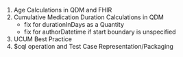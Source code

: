 1. Age Calculations in QDM and FHIR
2. Cumulative Medication Duration Calculations in QDM
    * fix for durationInDays as a Quantity
    * fix for authorDatetime if start boundary is unspecified
3. UCUM Best Practice
4. $cql operation and Test Case Representation/Packaging
